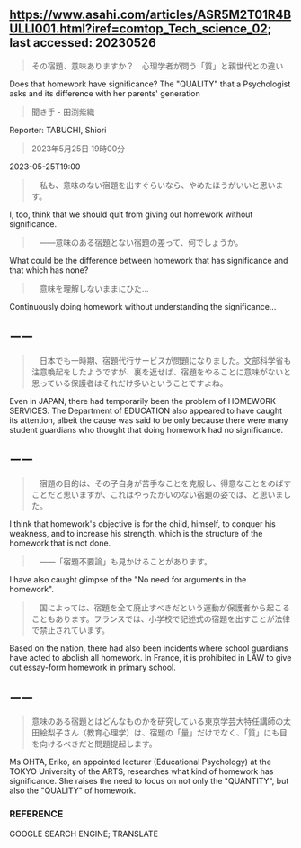 ## https://www.asahi.com/articles/ASR5M2T01R4BULLI001.html?iref=comtop_Tech_science_02; last accessed: 20230526

> その宿題、意味ありますか？　心理学者が問う「質」と親世代との違い

Does that homework have significance? The "QUALITY" that a Psychologist asks and its difference with her parents' generation

> 聞き手・田渕紫織

Reporter: TABUCHI, Shiori

> 2023年5月25日 19時00分

2023-05-25T19:00

>　私も、意味のない宿題を出すぐらいなら、やめたほうがいいと思います。

I, too, think that we should quit from giving out homework without significance.

>　――意味のある宿題とない宿題の差って、何でしょうか。

What could be the difference between homework that has significance and that which has none?

>　意味を理解しないままにひた…

Continuously doing homework without understanding the significance...

## ーー

>　日本でも一時期、宿題代行サービスが問題になりました。文部科学省も注意喚起をしたようですが、裏を返せば、宿題をやることに意味がないと思っている保護者はそれだけ多いということですよね。

Even in JAPAN, there had temporarily been the problem of HOMEWORK SERVICES. The Department of EDUCATION also appeared to have caught its attention, albeit the cause was said to be only because there were many student guardians who thought that doing homework had no significance.

## ーー

>　宿題の目的は、その子自身が苦手なことを克服し、得意なことをのばすことだと思いますが、これはやったかいのない宿題の姿では、と思いました。

I think that homework's objective is for the child, himself, to conquer his weakness, and to increase his strength, which is the structure of the homework that is not done. 

>　――「宿題不要論」も見かけることがあります。

I have also caught glimpse of the "No need for arguments in the homework".

>　国によっては、宿題を全て廃止すべきだという運動が保護者から起こることもあります。フランスでは、小学校で記述式の宿題を出すことが法律で禁止されています。

Based on the nation, there had also been incidents where school guardians have acted to abolish all homework. In France, it is prohibited in LAW to give out essay-form homework in primary school.

## ーー

> 意味のある宿題とはどんなものかを研究している東京学芸大特任講師の太田絵梨子さん（教育心理学）は、宿題の「量」だけでなく、「質」にも目を向けるべきだと問題提起します。

Ms OHTA, Eriko, an appointed lecturer (Educational Psychology) at the TOKYO University of the ARTS, researches what kind of homework has significance. She raises the need to focus on not only the "QUANTITY", but also the "QUALITY" of homework. 

### REFERENCE

GOOGLE SEARCH ENGINE; TRANSLATE

